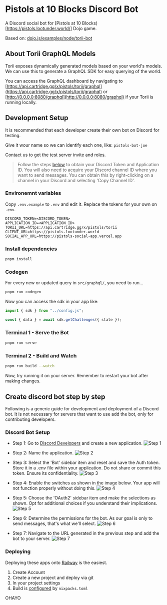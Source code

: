 # Pistols at 10 Blocks Discord Bot

A Discord social bot for [Pistols at 10 Blocks)[https://pistols.lootunder.world/] Dojo game.

Based on: [dojo.js/examples/node/torii-bot](https://github.com/dojoengine/dojo.js/tree/main/examples/node/torii-bot)

## About Torii GraphQL Models

Torii exposes dynamically generated models based on your world's models. We can use this to generate a GraphQL SDK for easy querying of the world.

You can access the GraphQL dashboard by navigating to [https://api.cartridge.gg/x/pistols/torii/graphql](https://api.cartridge.gg/x/pistols/torii/graphql) or [http://0.0.0.0:8080/graphql](http://0.0.0.0:8080/graphql) if your Torii is running locally.


## Development Setup

It is recommended that each developer create their own bot on Discord for testing.

Give it wour name so we can identify each one, like: `pistols-bot-joe`

Contact us to get the test server invite and roles.

> Follow the steps [below](#create-discord-bot-step-by-step) to obtain your Discord Token and Application ID. You will also need to acquire your Discord channel ID where you want to send messages. You can obtain this by right-clicking on a channel in your Discord and selecting 'Copy Channel ID'.

### Environemnt variables

Copy `.env.example` to `.env` and edit it. Replace the tokens for your own on `.env`.

```
DISCORD_TOKEN=<DISCORD_TOKEN>
APPLICATION_ID=<APPLICATION_ID>
TORII_URL=https://api.cartridge.gg/x/pistols/torii
CLIENT_URL=https://pistols.lootunder.world
SOCIAL_APP_URL=https://pistols-social-app.vercel.app
```

### Install dependencies

```bash
pnpm install
```

### Codegen

For every new or updated query in `src/graphql/`, you need to run...

```bash
pnpm run codegen
```

Now you can access the sdk in your app like:

```js
import { sdk } from "../config.js";

const { data } = await sdk.getChallenges({ state });
```

### Terminal 1 - Serve the Bot

```bash
pnpm run serve
```

### Terminal 2 - Build and Watch

```bash
pnpm run build --watch
```

Now, try running it on your server. Remember to restart your bot after making changes.


## Create discord bot step by step

Following is a generic guide for development and deployment of a Discord bot. It is not necessary for servers that want to use add the bot, only for contributing developers.

### Discord Bot Setup

* Step 1: Go to [Discord Developers](https://discord.com/developers/applications) and create a new application.
![Step 1](./images/Step%201.png)

* Step 2: Name the application.
![Step 2](./images/Step%202.png)

* Step 3: Select the 'Bot' sidebar item and reset and save the Auth token. Store it in a .env file within your application. Do not share or commit this token. Ensure its confidentiality.
![Step 3](./images/Step%203.png)

* Step 4: Enable the switches as shown in the image below. Your app will not function properly without doing this.
![Step 4](./images/Step%204.png)

* Step 5: Choose the 'OAuth2' sidebar item and make the selections as shown. Opt for additional choices if you understand their implications.
![Step 5](./images/Step%205.png)

* Step 6: Determine the permissions for the bot. As our goal is only to send messages, that's what we'll select.
![Step 6](./images/Step%206.png)

* Step 7: Navigate to the URL generated in the previous step and add the bot to your server.
![Step 7](./images/Step%207.png)

### Deploying

Deploying these apps onto [Railway](https://railway.app/) is the easiest.

1. Create Account
2. Create a new project and deploy via git
3. In your project settings
4. Build is [configured](https://nixpacks.com/docs/configuration/file) by `nixpacks.toml`

OHAYO
